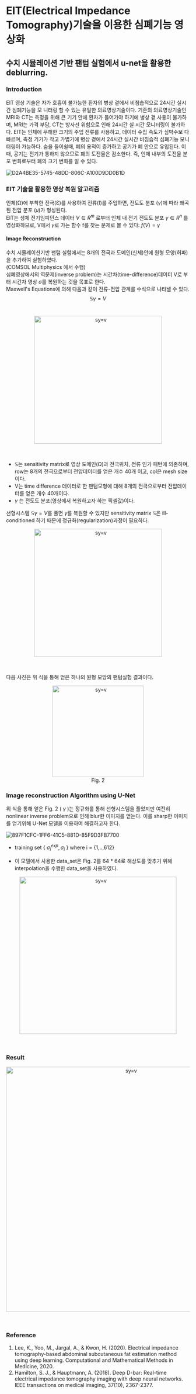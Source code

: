 # EIT(Electrical Impedance Tomography)기술을 이용한 심폐기능 영상화 
## 수치 시뮬레이션 기반 팬텀 실험에서 u-net을 활용한 deblurring.

### Introduction
EIT 영상 기술은 자가 호흡이 불가능한 환자의 병상 곁에서 비침습적으로 24시간 실시간 심폐기능을 모 니터링 할 수 있는 유일한 의료영상기술이다. 기존의 의료영상기술인 MRI와 CT는 측정을 위해 큰 기기 안에 환자가 들어가야 하기에 병상 곁 사용이 불가하며, MRI는 가격 부담, CT는 방사선 위험으로 인해 24시간 실 시간 모니터링이 불가하다. EIT는 인체에 무해한 크기의 주입 전류를 사용하고, 데이터 수집 속도가 심박수보 다 빠르며, 측정 기기가 작고 가볍기에 병상 곁에서 24시간 실시간 비침습적 심폐기능 모니터링이 가능하다.
숨을 들이쉴때, 폐의 용적이 증가하고 공기가 폐 안으로 유입된다. 이때, 공기는 전기가 통하지 않으므로 폐의 도전율은 감소한다. 즉, 인체 내부의 도전율 분포 변화로부터 폐의 크기 변화를 알 수 있다.

![D2A4BE35-5745-48DD-806C-A100D9DD0B1D](https://github.com/jmseo1216/EIT_Deblurring/assets/159675684/baa78a74-8460-4eb0-a15c-1c5e57579f8c)

### EIT 기술을 활용한 영상 복원 알고리즘
인체(Ω)에 부착한 전극(Ɛ)를 사용하여 전류(I)를 주입하면, 전도도 분포 ($\gamma$)에 따라 왜곡된 전압 분포 (𝑢)가 형성된다.  
EIT는 생체 전기임피던스 데이터 $V \in R^m$ 로부터 인체 내 전기 전도도 분포 $\gamma \in R^n$ 를 영상화하므로, V에서 $\gamma$로 가는 함수 f를 찾는 문제로 볼 수 있다: $f(V) = \gamma$

#### Image Reconstruction 
수치 시뮬레이션기반 팬텀 실험에서는 8개의 전극과 도메인(신체)안에 원형 모양(허파)을 추가하여 실험하였다. <br> (COMSOL Multiphysics 에서 수행) <br>
심폐영상에서의 역문제(inverse problem)는 시간차(time-difference)데이터 V로 부터 시간차 영상 $\sigma$를 복원하는 것을 목표로 한다. <br>
Maxwell's Equations에 의해 다음과 같이 전류-전압 관계를 수식으로 나타낼 수 있다. <br>
$$\mathbb{S}\gamma = V$$ <br>
<p align="center">
  <img width="350" alt="sy=v" src="https://github.com/jmseo1216/EIT_Deblurring/assets/159675684/e42feab0-eb73-4857-90d9-52cb6226b8ae">
</p> <br>

- $\mathbb{S}$는 sensitivity matrix로 영상 도메인(Ω)과 전극위치, 전류 인가 패턴에 의존하며, row는 8개의 전극으로부터 전압데이터를 얻은 개수 40개 이고, col은 mesh size이다.<br>
- V는 time difference 데이터로 한 팬텀모형에 대해 8개의 전극으로부터 전압데이터를 얻은 개수 40개이다. <br>
- $\gamma$ 는 전도도 분포(영상에서 복원하고자 하는 픽셀값)이다. <br>

선형시스템 $\mathbb{S}\gamma = V$를 풀면 $\gamma$를 복원할 수 있지만 sensitivity matrix $\mathbb{S}$은 ill-conditioned 하기 때문에 정규화(regularization)과정이 필요하다. <br>
<p align="center">
  <img width="350" alt="sy=v" src="https://github.com/jmseo1216/EIT_Deblurring/assets/159675684/c37578f3-c104-42ab-bcf0-c1f750f33255">
</p> <br>

다음 사진은 위 식을 통해 얻은 하나의 원형 모앙의 팬텀실험 결과이다.<br>

<p align="center">
  <img width="250" alt="sy=v" src="https://github.com/jmseo1216/EIT_Deblurring/assets/159675684/71606ccc-85dc-46db-864e-5aebba2c3cc1">
  <br>
  Fig. 2
</p>

### Image reconstruction Algorithm using U-Net
위 식을 통해 얻은 Fig. 2 ( $\gamma$ )는 정규화를 통해 선형시스템을 풀었지만 여전히 nonlinear inverse problem으로 인해 blur한 이미지를 얻는다.
이를 sharp한 이미지를 얻기위해 U-Net 모델을 이용하여 해결하고자 한다. <br>

![897F1CFC-1FF6-41C5-881D-85F9D3FB7700](https://github.com/jmseo1216/EIT_Deblurring/assets/159675684/4f365ea9-d896-436d-9097-9694d6cec85c)

- training set { $\sigma_i^{exp} , \sigma_i$ } where i = {1,..,612} <br>

- 이 모델에서 사용한 data_set은 Fig. 2를 64 * 64로 해상도를 맞추기 위해 interpolation을 수행한 data_set을 사용하였다. <br>

<p align="center">
  <img width="430" alt="sy=v" src="https://github.com/jmseo1216/EIT_Deblurring/assets/159675684/e6cf3449-21ed-4526-b910-a365fb22db80">
</p> <br>

### Result 

<p align="center">
  <img width="670" alt="sy=v" src="https://github.com/jmseo1216/EIT_Deblurring/assets/159675684/2f9fade8-72ec-46f5-9816-3962204716a5">
</p> <br>

### Reference
1. Lee, K., Yoo, M., Jargal, A., & Kwon, H. (2020). Electrical impedance tomography-based abdominal subcutaneous fat estimation method using deep learning. Computational and Mathematical Methods in Medicine, 2020. <br>
2. Hamilton, S. J., & Hauptmann, A. (2018). Deep D-bar: Real-time electrical impedance tomography imaging with deep neural networks. IEEE transactions on medical imaging, 37(10), 2367-2377.



